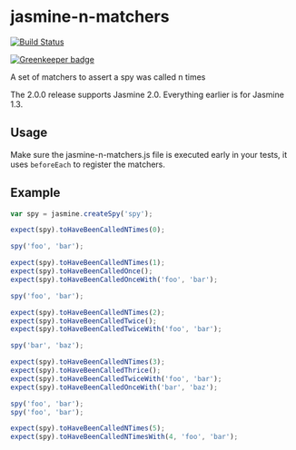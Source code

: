 jasmine-n-matchers
==================

[![Build Status](https://travis-ci.org/intel-hpdd/jasmine-n-matchers.svg?branch=master)](https://travis-ci.org/intel-hpdd/jasmine-n-matchers)

[![Greenkeeper badge](https://badges.greenkeeper.io/intel-hpdd/jasmine-n-matchers.svg)](https://greenkeeper.io/)

A set of matchers to assert a spy was called n times

The 2.0.0 release supports Jasmine 2.0. Everything earlier is for Jasmine 1.3.

## Usage

Make sure the jasmine-n-matchers.js file is executed early in your tests, it uses `beforeEach` to register the matchers.

## Example

```javascript
var spy = jasmine.createSpy('spy');

expect(spy).toHaveBeenCalledNTimes(0);

spy('foo', 'bar');

expect(spy).toHaveBeenCalledNTimes(1);
expect(spy).toHaveBeenCalledOnce();
expect(spy).toHaveBeenCalledOnceWith('foo', 'bar');

spy('foo', 'bar');

expect(spy).toHaveBeenCalledNTimes(2);
expect(spy).toHaveBeenCalledTwice();
expect(spy).toHaveBeenCalledTwiceWith('foo', 'bar');

spy('bar', 'baz');

expect(spy).toHaveBeenCalledNTimes(3);
expect(spy).toHaveBeenCalledThrice();
expect(spy).toHaveBeenCalledTwiceWith('foo', 'bar');
expect(spy).toHaveBeenCalledOnceWith('bar', 'baz');

spy('foo', 'bar');
spy('foo', 'bar');

expect(spy).toHaveBeenCalledNTimes(5);
expect(spy).toHaveBeenCalledNTimesWith(4, 'foo', 'bar');
